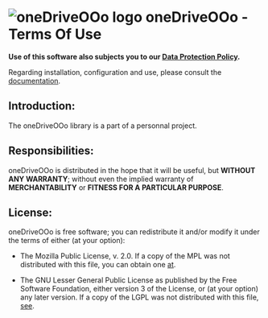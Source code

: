 # ![oneDriveOOo logo](https://prrvchr.github.io/oneDriveOOo/img/oneDriveOOo.png) oneDriveOOo - Terms Of Use

**Use of this software also subjects you to our [Data Protection Policy](https://prrvchr.github.io/oneDriveOOo/oneDriveOOo/registration/PrivacyPolicy_en).**

Regarding installation, configuration and use, please consult the [documentation](https://prrvchr.github.io/oneDriveOOo).

## Introduction:

The oneDriveOOo library is a part of a personnal project.

## Responsibilities:

oneDriveOOo is distributed in the hope that it will be useful, but **WITHOUT ANY WARRANTY**; without even the implied warranty of **MERCHANTABILITY** or **FITNESS FOR A PARTICULAR PURPOSE**.

## License:

oneDriveOOo is free software; you can redistribute it and/or modify it under the terms of either (at your option):

- The Mozilla Public License, v. 2.0. If a copy of the MPL was not distributed with this file, you can obtain one [at](http://mozilla.org/MPL/2.0/).

- The GNU Lesser General Public License as published by the Free Software Foundation, either version 3 of the License, or (at your option) any later version. If a copy of the LGPL was not distributed with this file, [see](http://www.gnu.org/licenses/).
